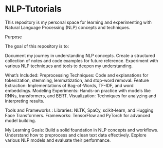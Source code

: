 ﻿# NLP-Tutorials
 
This repository is my personal space for learning and experimenting with Natural Language Processing (NLP) concepts and techniques.

Purpose

The goal of this repository is to:

Document my journey in understanding NLP concepts.
Create a structured collection of notes and code examples for future reference.
Experiment with various NLP techniques and tools to deepen my understanding.

What’s Included:
Preprocessing Techniques: Code and explanations for tokenization, stemming, lemmatization, and stop-word removal.
Feature Extraction: Implementations of Bag-of-Words, TF-IDF, and word embeddings.
Modeling Experiments: Hands-on practice with models like RNNs, transformers, and BERT.
Visualization: Techniques for analyzing and interpreting results.

Tools and Frameworks :
Libraries: NLTK, SpaCy, scikit-learn, and Hugging Face Transformers.
Frameworks: TensorFlow and PyTorch for advanced model building.

My Learning Goals:
Build a solid foundation in NLP concepts and workflows.
Understand how to preprocess and clean text data effectively.
Explore various NLP models and evaluate their performance.

